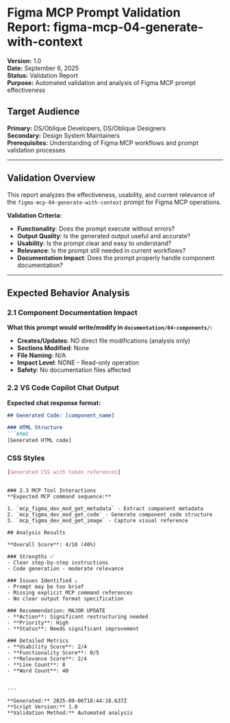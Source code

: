 # Figma MCP Prompt Validation Report: figma-mcp-04-generate-with-context

**Version:** 1.0  
**Date:** September 6, 2025  
**Status:** Validation Report  
**Purpose:** Automated validation and analysis of Figma MCP prompt effectiveness

## **Target Audience**
**Primary:** DS/Oblique Developers, DS/Oblique Designers  
**Secondary:** Design System Maintainers  
**Prerequisites:** Understanding of Figma MCP workflows and prompt validation processes

---

## Validation Overview

This report analyzes the effectiveness, usability, and current relevance of the `figma-mcp-04-generate-with-context` prompt for Figma MCP operations.

**Validation Criteria:**
- **Functionality**: Does the prompt execute without errors?
- **Output Quality**: Is the generated output useful and accurate?
- **Usability**: Is the prompt clear and easy to understand?
- **Relevance**: Is the prompt still needed in current workflows?
- **Documentation Impact**: Does the prompt properly handle component documentation?

---

## Expected Behavior Analysis

### 2.1 Component Documentation Impact
**What this prompt would write/modify in `documentation/04-components/`:**

- **Creates/Updates**: NO direct file modifications (analysis only)
- **Sections Modified**: None
- **File Naming**: N/A  
- **Impact Level**: NONE - Read-only operation
- **Safety**: No documentation files affected

### 2.2 VS Code Copilot Chat Output
**Expected chat response format:**

```markdown
## Generated Code: [component_name]

### HTML Structure
```html
[Generated HTML code]
```

### CSS Styles  
```css
[Generated CSS with token references]
```
```

### 2.3 MCP Tool Interactions
**Expected MCP command sequence:**

1. `mcp_figma_dev_mod_get_metadata` - Extract component metadata
2. `mcp_figma_dev_mod_get_code` - Generate component code structure
3. `mcp_figma_dev_mod_get_image` - Capture visual reference

## Analysis Results

**Overall Score**: 4/10 (40%)

### Strengths ✅
- Clear step-by-step instructions
- Code generation - moderate relevance

### Issues Identified ⚠️
- Prompt may be too brief
- Missing explicit MCP command references
- No clear output format specification

### Recommendation: MAJOR UPDATE
- **Action**: Significant restructuring needed
- **Priority**: High
- **Status**: Needs significant improvement

### Detailed Metrics
- **Usability Score**: 2/4
- **Functionality Score**: 0/5  
- **Relevance Score**: 2/4
- **Line Count**: 8
- **Word Count**: 40


---

**Generated:** 2025-09-06T18:44:18.637Z  
**Script Version:** 1.0  
**Validation Method:** Automated analysis